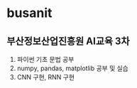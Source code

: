 # busanit

## 부산정보산업진흥원 AI교육 3차

1. 파이썬 기초 문법 공부
2. numpy, pandas, matplotlib 공부 및 실습
3. CNN 구현, RNN 구현
